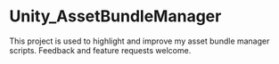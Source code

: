 # Unity_AssetBundleManager
This project is used to highlight and improve my asset bundle manager scripts. Feedback and feature requests welcome.
